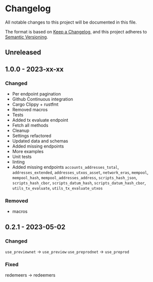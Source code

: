 # Changelog

All notable changes to this project will be documented in this file.

The format is based on [Keep a Changelog](https://keepachangelog.com/en/1.0.0/),
and this project adheres to [Semantic Versioning](https://semver.org/spec/v2.0.0.html).

## Unreleased

## 1.0.0 - 2023-xx-xx

### Changed

- Per endpoint pagination
- Github Continuous integration
- Cargo Clippy + rustfmt
- Removed macros
- Tests
- Added tx evaluate endpoint
- Fetch all methods
- Cleanup
- Settings refactored
- Updated data and schemas
- Added missing endpoints
- More examples
- Unit tests
- linting
- Added missing endpoints `accounts_addresses_total`, `addresses_extended`, `addresses_utxos_asset`, `network_eras`, `mempool`, `mempool_hash`, `mempool_addresses_address`, `scripts_hash_json`, `scripts_hash_cbor`, `scripts_datum_hash`, `scripts_datum_hash_cbor`, `utils_tx_evaluate`, `utils_tx_evaluate_utxos`

### Removed

- macros

## 0.2.1 - 2023-05-02

### Changed

`use_previewnet` -> `use_preview`
`use_preprodnet` -> `use_preprod`

### Fixed

redemeers -> redeemers
